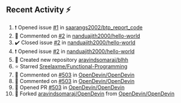 ## Recent Activity ⚡

<!--RECENT_ACTIVITY:start-->
1. ❗️ Opened issue [#1](https://github.com/saarangs2002/btp_report_code/issues/1) in [saarangs2002/btp_report_code](https://github.com/saarangs2002/btp_report_code)<br>
2. 💬 Commented on [#2](https://github.com/nanduajith2000/hello-world/issues/2#issuecomment-2035195052) in [nanduajith2000/hello-world](https://github.com/nanduajith2000/hello-world)<br>
3. ✔️ Closed issue [#2](https://github.com/nanduajith2000/hello-world/issues/2) in [nanduajith2000/hello-world](https://github.com/nanduajith2000/hello-world)<br>
4. ❗️ Opened issue [#2](https://github.com/nanduajith2000/hello-world/issues/2) in [nanduajith2000/hello-world](https://github.com/nanduajith2000/hello-world)<br>
5. 📔 Created new repository [aravindsomaraj/blhh](https://github.com/aravindsomaraj/blhh)<br>
6. ⭐ Starred [Sreelaxme/Functional-Programming](https://github.com/Sreelaxme/Functional-Programming)<br>
7. 💬 Commented on [#503](https://github.com/OpenDevin/OpenDevin/pull/503#discussion_r1547448347) in [OpenDevin/OpenDevin](https://github.com/OpenDevin/OpenDevin)<br>
8. 💬 Commented on [#503](https://github.com/OpenDevin/OpenDevin/pull/503#discussion_r1547436664) in [OpenDevin/OpenDevin](https://github.com/OpenDevin/OpenDevin)<br>
9. 💪 Opened PR [#503](https://github.com/OpenDevin/OpenDevin/pull/503) in [OpenDevin/OpenDevin](https://github.com/OpenDevin/OpenDevin)<br>
10. 🔱 Forked [aravindsomaraj/OpenDevin](https://github.com/aravindsomaraj/OpenDevin) from [OpenDevin/OpenDevin](https://github.com/OpenDevin/OpenDevin)<br>
<!--RECENT_ACTIVITY:end-->
<!--
[![Top Langs](https://github-readme-stats.vercel.app/api/top-langs/?username=aravindsomaraj&show_icons=true&layout=compact&hide=html,makefile,assembly,yacc,css&title_color=ffffff&text_color=daf7dc&bg_color=60,d9ff00,ff00cc,333399&border_color=ff00cc&border_radius=20&card)](https://github.com/aravindsomaraj/github-readme-stats)
[![My GitHub stats](https://github-readme-stats.vercel.app/api?username=aravindsomaraj&card_width=400px&line_height=20&custom_title=My&nbsp;Github&nbsp;stats&text_color=ffffff&title_color=ffcc00&bg_color=60,333399,ff00cc,d9ff00&border_color=ff00cc&border_radius=20&ring_color=333399&card)](https://github.com/aravindsomaraj/github-readme-stats)
<img src="https://img.wattpad.com/2e81be56eb640a3183bb5b0924c1ced061eb9037/68747470733a2f2f73332e616d617a6f6e6177732e636f6d2f776174747061642d6d656469612d736572766963652f53746f7279496d6167652f7433376233456f6430714c7651773d3d2d3732353236353131392e313539393662383238623133353339663633373237323136363130322e676966" 
     height="200px">-->
<!--Built using [RecentGithubActivity](https://github.com/marketplace/actions/recent-github-activity-profile-readme) ffcc00<!--0,7f7fd5,91eae4 |||| 60,fccf31,f55555 -->
